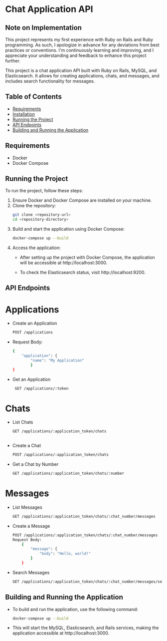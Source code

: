 # Chat Application API

## Note on Implementation

This project represents my first experience with Ruby on Rails and Ruby programming. As such, I apologize in advance for any deviations from best practices or conventions. I'm continuously learning and improving, and I appreciate your understanding and feedback to enhance this project further.

This project is a chat application API built with Ruby on Rails, MySQL, and Elasticsearch. It allows for creating applications, chats, and messages, and includes search functionality for messages.

## Table of Contents

- [Requirements](#requirements)
- [Installation](#installation)
- [Running the Project](#running-the-project)
- [API Endpoints](#api-endpoints)
- [Building and Running the Application](#building-and-running-the-application)

## Requirements

- Docker
- Docker Compose


## Running the Project
To run the project, follow these steps:
1. Ensure Docker and Docker Compose are installed on your machine.
2. Clone the repository:
    ```sh
    git clone <repository-url>
    cd <repository-directory>
3. Build and start the application using Docker Compose:
    ```sh   
    docker-compose up --build
4. Access the application:
    * After setting up the project with Docker Compose, the application will be accessible at http://localhost:3000.

    * To check the Elasticsearch status, visit http://localhost:9200.
## API Endpoints
   
  # Applications 
  * Create an Application 
    ```sh 
    POST /applications

  * Request Body:
    ```sh
    {
        "application": {
            "name": "My Application"
            }
    }

  * Get an Application
    ```sh
     GET /applications/:token
  # Chats
  * List Chats
    ```sh
    GET /applications/:application_token/chats 
   

   * Create a Chat
        ```sh
        POST /applications/:application_token/chats
   * Get a Chat by Number
        ```sh
        GET /applications/:application_token/chats/:number
# Messages
* List Messages
    ```sh
    GET /applications/:application_token/chats/:chat_number/messages

* Create a Message
    ```sh
    POST /applications/:application_token/chats/:chat_number/messages
    Request Body:
        {
            "message": {
                "body": "Hello, world!"
            }
        }
* Search Messages
    ```sh
    GET /applications/:application_token/chats/:chat_number/messages/search?query=text
## Building and Running the Application
* To build and run the application, use the following command:
    ```sh
    docker-compose up --build
* This will start the MySQL, Elasticsearch, and Rails services, making the application accessible at http://localhost:3000.
